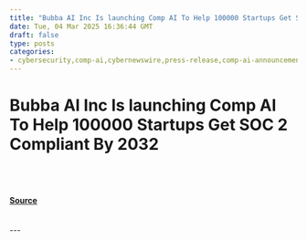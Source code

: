 ```yaml
---
title: "Bubba AI Inc Is launching Comp AI To Help 100000 Startups Get SOC 2 Compliant By 2032"
date: Tue, 04 Mar 2025 16:36:44 GMT
draft: false
type: posts
categories: 
- cybersecurity,comp-ai,cybernewswire,press-release,comp-ai-announcement,cyber-attack,cyber-security-awareness,good-company
---
```

# Bubba AI Inc Is launching Comp AI To Help 100000 Startups Get SOC 2 Compliant By 2032

<br/>

<br/>


#### [Source](https://hackernoon.com/bubba-ai-inc-is-launching-comp-ai-to-help-100000-startups-get-soc-2-compliant-by-2032?source=rss)

<br/>
---
